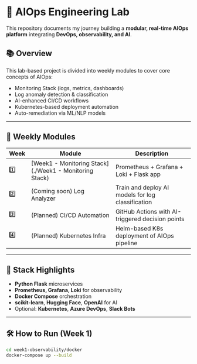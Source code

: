 # 🚀 AIOps Engineering Lab

This repository documents my journey building a **modular, real-time AIOps platform** integrating **DevOps, observability, and AI**.

## 📚 Overview

This lab-based project is divided into weekly modules to cover core concepts of AIOps:
- Monitoring Stack (logs, metrics, dashboards)
- Log anomaly detection & classification
- AI-enhanced CI/CD workflows
- Kubernetes-based deployment automation
- Auto-remediation via ML/NLP models

---

## 📆 Weekly Modules

| Week | Module | Description |
|------|--------|-------------|
| 1️⃣ | [Week1 - Monitoring Stack](./Week1 - Monitoring Stack) | Prometheus + Grafana + Loki + Flask app |
| 2️⃣ | (Coming soon) Log Analyzer | Train and deploy AI models for log classification |
| 3️⃣ | (Planned) CI/CD Automation | GitHub Actions with AI-triggered decision points |
| 4️⃣ | (Planned) Kubernetes Infra | Helm-based K8s deployment of AIOps pipeline |

---

## 🧠 Stack Highlights

- **Python Flask** microservices
- **Prometheus, Grafana, Loki** for observability
- **Docker Compose** orchestration
- **scikit-learn**, **Hugging Face**, **OpenAI** for AI
- Optional: **Kubernetes**, **Azure DevOps**, **Slack Bots**

---

## 🛠️ How to Run (Week 1)

```bash
cd week1-observability/docker
docker-compose up --build
